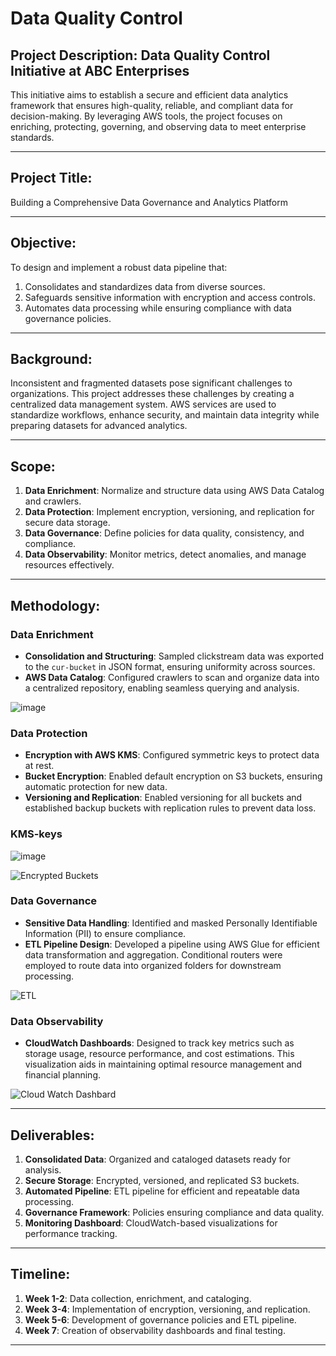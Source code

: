 # Data Quality Control

## Project Description: Data Quality Control Initiative at ABC Enterprises
This initiative aims to establish a secure and efficient data analytics framework that ensures high-quality, reliable, and compliant data for decision-making. By leveraging AWS tools, the project focuses on enriching, protecting, governing, and observing data to meet enterprise standards.

---

## Project Title:
Building a Comprehensive Data Governance and Analytics Platform

---

## Objective:
To design and implement a robust data pipeline that:  
1. Consolidates and standardizes data from diverse sources.  
2. Safeguards sensitive information with encryption and access controls.  
3. Automates data processing while ensuring compliance with data governance policies.  

---

## Background:
Inconsistent and fragmented datasets pose significant challenges to organizations. This project addresses these challenges by creating a centralized data management system. AWS services are used to standardize workflows, enhance security, and maintain data integrity while preparing datasets for advanced analytics.

---

## Scope:
1. **Data Enrichment**: Normalize and structure data using AWS Data Catalog and crawlers.  
2. **Data Protection**: Implement encryption, versioning, and replication for secure data storage.  
3. **Data Governance**: Define policies for data quality, consistency, and compliance.  
4. **Data Observability**: Monitor metrics, detect anomalies, and manage resources effectively.  

---

## Methodology:

### Data Enrichment
- **Consolidation and Structuring**: Sampled clickstream data was exported to the `cur-bucket` in JSON format, ensuring uniformity across sources.  
- **AWS Data Catalog**: Configured crawlers to scan and organize data into a centralized repository, enabling seamless querying and analysis.

![image](https://github.com/user-attachments/assets/16687739-352d-4549-bedd-e6202961a23c)

### Data Protection
- **Encryption with AWS KMS**: Configured symmetric keys to protect data at rest.  
- **Bucket Encryption**: Enabled default encryption on S3 buckets, ensuring automatic protection for new data.  
- **Versioning and Replication**: Enabled versioning for all buckets and established backup buckets with replication rules to prevent data loss.
### KMS-keys
![image](https://github.com/user-attachments/assets/02e502e0-c7eb-426f-9e4e-e8986348aa2f)

![Encrypted Buckets](https://github.com/user-attachments/assets/6c45a077-877c-4a47-bfda-9a5af26da15e)

### Data Governance
- **Sensitive Data Handling**: Identified and masked Personally Identifiable Information (PII) to ensure compliance.  
- **ETL Pipeline Design**: Developed a pipeline using AWS Glue for efficient data transformation and aggregation. Conditional routers were employed to route data into organized folders for downstream processing.

![ETL](https://github.com/user-attachments/assets/6bb15398-0f66-445c-865a-a5591daf8637)

###  Data Observability
- **CloudWatch Dashboards**: Designed to track key metrics such as storage usage, resource performance, and cost estimations. This visualization aids in maintaining optimal resource management and financial planning.

![Cloud Watch Dashbard](https://github.com/user-attachments/assets/913a7db5-de55-4278-a1ce-daf40d5e9f01)

---

## Deliverables:
1. **Consolidated Data**: Organized and cataloged datasets ready for analysis.  
2. **Secure Storage**: Encrypted, versioned, and replicated S3 buckets.  
3. **Automated Pipeline**: ETL pipeline for efficient and repeatable data processing.  
4. **Governance Framework**: Policies ensuring compliance and data quality.  
5. **Monitoring Dashboard**: CloudWatch-based visualizations for performance tracking.

---

## Timeline:
1. **Week 1-2**: Data collection, enrichment, and cataloging.  
2. **Week 3-4**: Implementation of encryption, versioning, and replication.  
3. **Week 5-6**: Development of governance policies and ETL pipeline.  
4. **Week 7**: Creation of observability dashboards and final testing.  

---

